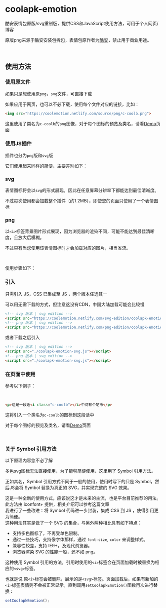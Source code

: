 # coolapk-emotion
酷安表情包原版/svg重制版，提供CSS和JavaScript使用方法，可用于个人网页/博客
<br>

原版png来源于酷安安装包拆包，表情包原作者为<a href="https://coolapk.com/">酷安</a>，禁止用于商业用途。

<br>

## 使用方法
### 使用原文件

如果只是想使用原`png`，`svg`文件，可直接下载

如果应用于网页，也可以不必下载，使用每个文件对应的链接，比如：

```html
<img src="https://coolemotion.netlify.com/source/png/c-coolb.png">
```

这里使用了类名为`c-coolb`的`png`图像，对于每个图标的预览及类名，请看[Demo](https://emotion.texice.xyz/svg-edition/demo.html)页面

### 使用JS插件

插件也分为`png`版和`svg`版

它们使用起来同样的简便，主要差别如下：

### svg

表情图标将会以`svg`的形式展现，因此在任意屏幕分辨率下都能达到最佳清晰度。

不过每次使用都会加载整个插件（约1.2MB），即使您的页面只使用了一个表情图标

### png

以`<i>`标签背景图片形式展现，因为浏览器的渲染不同，可能不能达到最佳清晰度，且放大后模糊。

不过只有当您使用该表情图标时才会加载对应的图片，相当省流。

<br>

使用步骤如下：

### 引入

只需引入 JS，CSS 已集成至 JS ，两个版本任选其一

可以用无需下载的方式，但注意这没有CDN，中国大陆加载可能会比较慢

```html
<!-- svg 版本 | svg edition -->
<script src="https://coolemotion.netlify.com/svg-edition/coolapk-emotion-svg.js"></script>
<!-- png 版本 | svg edition -->
<script src="https://coolemotion.netlify.com/png-edition/coolapk-emotion-png.js"></script>
```

或者下载之后引入

```html
<!-- svg 版本 | svg edition -->
<script src="./coolapk-emotion-svg.js"></script>
<!-- png 版本 | svg edition -->
<script src="./coolapk-emotion-svg.js"></script>
```

### 在页面中使用

参考以下例子：

<br>

```html
<p>这是一段话<i class="c-coolb"></i>中间有个酷币</p>
```

这将引入一个类名为`c-coolb`的图标到这段话中

对于每个图标的预览及类名，请看[Demo](https://emotion.texice.xyz/svg-edition/demo.html)页面

<br>

### 关于 Symbol 引用方法

以下原理内容您不必了解

<p>多色svg图标无法直接使用，为了能够简便使用，这里用了 Symbol 引用方法。</p>
<p>正如其名，Symbol 引用方式不同于一般的使用，使用时写下的只是 Symbol，然后JS会将 Symbol 替换为真正的 SVG，并实现完整的 SVG 效果。</p>
<p>这是一种全新的使用方式，应该说这才是未来的主流，也是平台目前推荐的用法。此方法由 <a href="https://www.iconfont.cn/">iconfont+</a> 提供，相关介绍可以参考这篇<a href="https://www.iconfont.cn/help/detail?helptype=code">文章</a><br>我进行了一些改进：将 Symbol 代码进一步封装，集成 CSS 到 JS ，使得引用更为简便。<br>这种用法其实是做了一个 SVG 的集合，与另外两种相比具有如下特点：</p><ul><li>支持多色图标了，不再受单色限制。</li><li>通过一些技巧，支持像字体那样，通过 <code>font-size</code>, <code>color</code> 来调整样式。</li><li>兼容性较差，支持 IE9+，及现代浏览器。</li><li>浏览器渲染 SVG 的性能一般，还不如 png。</li></ul>

这种使用 Symbol 引用的方法，引用时使用的`<i>`标签会在页面加载时被替换为相应的`<svg>`标签。

也就是说 原`<i>`标签会被删除，展示的是`<svg>`标签。页面加载后，如果有新加的`<i>`标签表情则不会被正常显示，直到调用`setCoolapkEmotion()`函数再次进行替换：

```javascript
setCoolapkEmotion();
```

